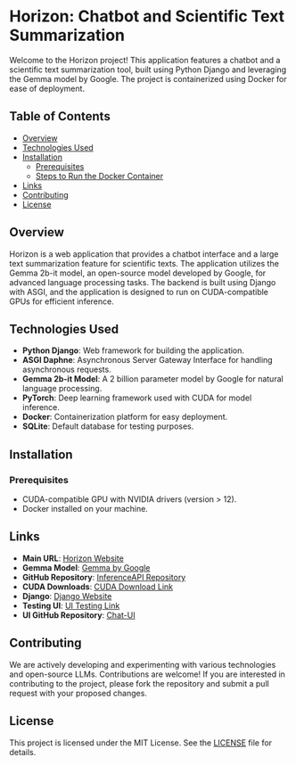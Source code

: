 
# Horizon: Chatbot and Scientific Text Summarization

Welcome to the Horizon project! This application features a chatbot and a scientific text summarization tool, built using Python Django and leveraging the Gemma model by Google. The project is containerized using Docker for ease of deployment.

## Table of Contents
- [Overview](#overview)
- [Technologies Used](#technologies-used)
- [Installation](#installation)
  - [Prerequisites](#prerequisites)
  - [Steps to Run the Docker Container](#steps-to-run-the-docker-container)
- [Links](#links)
- [Contributing](#contributing)
- [License](#license)

## Overview
Horizon is a web application that provides a chatbot interface and a large text summarization feature for scientific texts. The application utilizes the Gemma 2b-it model, an open-source model developed by Google, for advanced language processing tasks. The backend is built using Django with ASGI, and the application is designed to run on CUDA-compatible GPUs for efficient inference.

## Technologies Used
- **Python Django**: Web framework for building the application.
- **ASGI Daphne**: Asynchronous Server Gateway Interface for handling asynchronous requests.
- **Gemma 2b-it Model**: A 2 billion parameter model by Google for natural language processing.
- **PyTorch**: Deep learning framework used with CUDA for model inference.
- **Docker**: Containerization platform for easy deployment.
- **SQLite**: Default database for testing purposes.

## Installation

### Prerequisites
- CUDA-compatible GPU with NVIDIA drivers (version > 12).
- Docker installed on your machine.


## Links
- **Main URL**: [Horizon Website](https://horizon.abhiramnagam.tech)
- **Gemma Model**: [Gemma by Google](https://ai.google.dev/gemma)
- **GitHub Repository**: [InferenceAPI Repository](https://github.com/SpokenEagle/InferenceAPI)
- **CUDA Downloads**: [CUDA Download Link](https://developer.nvidia.com/cuda-downloads)
- **Django**: [Django Website](https://www.djangoproject.com)
- **Testing UI**: [UI Testing Link](https://horizon.skydrige.tech)
- **UI GitHub Repository**: [Chat-UI](https://github.com/SpokenEagle/chat-UI)

## Contributing
We are actively developing and experimenting with various technologies and open-source LLMs. Contributions are welcome! If you are interested in contributing to the project, please fork the repository and submit a pull request with your proposed changes.

## License
This project is licensed under the MIT License. See the [LICENSE](LICENSE) file for details.
